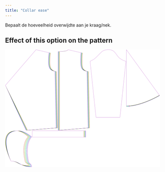 ```yaml
---
title: "Collar ease"
---
```


Bepaalt de hoeveelheid overwijdte aan je kraag/nek.

## Effect of this option on the pattern

![This image shows the effect of this option by superimposing several variants that have a different value for this option](yuri_collarease_sample.svg "Effect of this option on the pattern")
